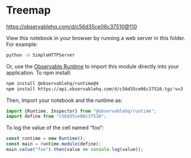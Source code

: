 # Treemap

https://observablehq.com/d/c56d35ce06c37510@110

View this notebook in your browser by running a web server in this folder. For
example:

~~~sh
python -m SimpleHTTPServer
~~~

Or, use the [Observable Runtime](https://github.com/observablehq/runtime) to
import this module directly into your application. To npm install:

~~~sh
npm install @observablehq/runtime@4
npm install https://api.observablehq.com/d/c56d35ce06c37510.tgz?v=3
~~~

Then, import your notebook and the runtime as:

~~~js
import {Runtime, Inspector} from "@observablehq/runtime";
import define from "c56d35ce06c37510";
~~~

To log the value of the cell named “foo”:

~~~js
const runtime = new Runtime();
const main = runtime.module(define);
main.value("foo").then(value => console.log(value));
~~~
